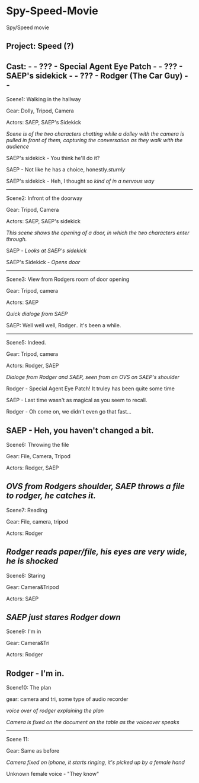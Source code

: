 # Spy-Speed-Movie
Spy/Speed movie


Project: Speed (?)
-----------------------------------
Cast:                             -
                                  -
??? - Special Agent Eye Patch     -
                                  - 
??? - SAEP's sidekick             -
                                  -
??? - Rodger (The Car Guy)        -
                                  -
-----------------------------------

Scene1: Walking in the hallway

Gear: Dolly, Tripod, Camera

Actors: SAEP, SAEP's Sidekick

*Scene is of the two characters chatting while a dolley with the camera is pulled in front of them, capturing
the conversation as they walk with the audience*

SAEP's sidekick - You think he'll do it?

SAEP - Not like he has a choice, honestly.*sturnly*

SAEP's sidekick - Heh, I thought so *kind of in a nervous way*

-------------------------------------------------------------------------

Scene2: Infront of the doorway

Gear: Tripod, Camera

Actors: SAEP, SAEP's sidekick

*This scene shows the opening of a door, in which the two characters enter through.*

SAEP - *Looks at SAEP's sidekick*

SAEP's Sidekick - *Opens door*

-------------------------------------------------------------------------

Scene3: View from Rodgers room of door opening

Gear: Tripod, camera

Actors: SAEP

*Quick dialoge from SAEP*

SAEP: Well well well, Rodger.. it's been a while.

-------------------------------------------------------------------------

Scene5: Indeed.

Gear: Tripod, camera

Actors: Rodger, SAEP

*Dialoge from Rodger and SAEP, seen from an OVS on SAEP's shoulder*

Rodger - Special Agent Eye Patch! It truley has been quite some time

SAEP - Last time wasn't as magical as you seem to recall.

Rodger - Oh come on, we didn't even go that fast...

SAEP - Heh, you haven't changed a bit.
-------------------------------------------------------------------------

Scene6: Throwing the file

Gear: File, Camera, Tripod

Actors: Rodger, SAEP

*OVS from Rodgers shoulder, SAEP throws a file to rodger, he catches it.*
-------------------------------------------------------------------------

Scene7: Reading

Gear: File, camera, tripod

Actors: Rodger

*Rodger reads paper/file, his eyes are very wide, he is shocked*
-------------------------------------------------------------------------

Scene8: Staring

Gear: Camera&Tripod

Actors: SAEP

*SAEP just stares Rodger down*
-------------------------------------------------------------------------

Scene9: I'm in

Gear: Camera&Tri

Actors: Rodger

Rodger - I'm in.
---------------------------------------------------------------------------------------------------------------

Scene10: The plan

gear: camera and tri, some type of audio recorder

*voice over of rodger explaining the plan*

*Camera is fixed on the document on the table as the voiceover speaks*

------------------------------------------------------

Scene 11: 

Gear: Same as before

*Camera fixed on iphone, it starts ringing, it's picked up by a female hand*

Unknown female voice - "They know"


